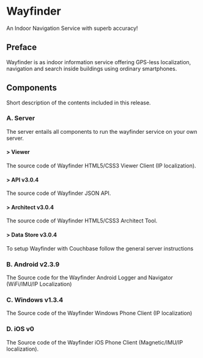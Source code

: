 # Wayfinder

An Indoor Navigation Service with superb accuracy!

## Preface 
Wayfinder is as indoor information service offering GPS-less localization, navigation and search inside buildings using ordinary smartphones. 
	
## Components 

Short description of the contents included in this release.

### A. Server

The server entails all components to run the wayfinder service on your own server. 

#### > Viewer
The source code of Wayfinder HTML5/CSS3 Viewer Client (IP localization). 

#### > API v3.0.4
The source code of Wayfinder JSON API.  

#### > Architect v3.0.4
The source code of Wayfinder HTML5/CSS3 Architect Tool. 

#### > Data Store v3.0.4
To setup Wayfinder with Couchbase follow the general server instructions

### B. Android v2.3.9 
The Source code for the Wayfinder Android Logger and Navigator (WiFi/IMU/IP Localization)

### C. Windows v1.3.4
The Source code of the Wayfinder Windows Phone Client (IP localization)

### D. iOS v0
The Source code of the Wayfinder iOS Phone Client (Magnetic/IMU/IP localization). 

